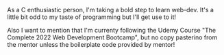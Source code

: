 As a C enthusiastic person, I'm taking a bold step to learn web-dev.
It's a little bit odd to my taste of programming but I'll get use to it!

Also I want to mention that I'm currenty following the Udemy Course
"The Complete 2022 Web Development Bootcamp", but no copy pasterino from the mentor unless the boilerplate code provided by mentor!